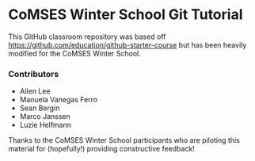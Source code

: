 # CoMSES Winter School Git Tutorial

This GitHub classroom repository was based off https://github.com/education/github-starter-course but has been heavily modified for the CoMSES Winter School.

### Contributors

- Allen Lee
- Manuela Vanegas Ferro
- Sean Bergin
- Marco Janssen
- Luzie Helfmann

Thanks to the CoMSES Winter School participants who are piloting this material for (hopefully!) providing constructive feedback!
